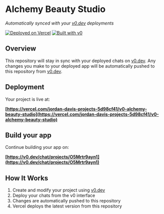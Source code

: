 # Alchemy Beauty Studio

*Automatically synced with your [v0.dev](https://v0.dev) deployments*

[![Deployed on Vercel](https://img.shields.io/badge/Deployed%20on-Vercel-black?style=for-the-badge&logo=vercel)](https://vercel.com/jordan-davis-projects-5d98cf41/v0-alchemy-beauty-studio)
[![Built with v0](https://img.shields.io/badge/Built%20with-v0.dev-black?style=for-the-badge)](https://v0.dev/chat/projects/O5Mrtr9ayn1)

## Overview

This repository will stay in sync with your deployed chats on [v0.dev](https://v0.dev).
Any changes you make to your deployed app will be automatically pushed to this repository from [v0.dev](https://v0.dev).

## Deployment

Your project is live at:

**[https://vercel.com/jordan-davis-projects-5d98cf41/v0-alchemy-beauty-studio](https://vercel.com/jordan-davis-projects-5d98cf41/v0-alchemy-beauty-studio)**

## Build your app

Continue building your app on:

**[https://v0.dev/chat/projects/O5Mrtr9ayn1](https://v0.dev/chat/projects/O5Mrtr9ayn1)**

## How It Works

1. Create and modify your project using [v0.dev](https://v0.dev)
2. Deploy your chats from the v0 interface
3. Changes are automatically pushed to this repository
4. Vercel deploys the latest version from this repository